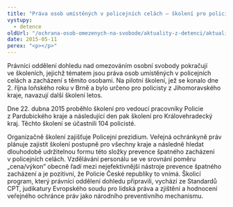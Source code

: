 ```yaml
---
title: "Práva osob umístěných v policejních celách – školení pro policii pokračují"
vystupy:
  - detence
oldUrl: "/ochrana-osob-omezenych-na-svobode/aktuality-z-detenci/aktuality-z-detenci-2015/prava-osob-umistenych-v-policejnich-celach-skoleni-pro-policii-pokracuji/"
date: 2015-05-11
perex: "<p></p>"
---
```


<!-- imported from the old website -->

<p>Právníci oddělení dohledu nad omezováním osobní svobody pokračují ve školeních, jejichž tématem jsou práva osob umístěných v policejních celách a zacházení s těmito osobami. Na pilotní školení, jež se konalo dne 2. října loňského roku v Brně a bylo určeno pro policisty z Jihomoravského kraje, navazují další školení letos.</p><p>Dne 22. dubna 2015 proběhlo školení pro vedoucí pracovníky Policie z Pardubického kraje a následující den pak školení pro Královehradecký kraj. Těchto školení se účastnili 104 policisté. </p><p>Organizačně školení zajišťuje Policejní prezidium. Veřejná ochránkyně práv plánuje zajistit školení postupně pro všechny kraje a následně hledat dlouhodobě udržitelnou formu této složky prevence špatného zacházení v policejních celách. Vzdělávání personálu se ve srovnání poměru „cena/výkon“ obecně řadí mezi nejefektivnější nástroje prevence špatného zacházení a je pozitivní, že Policie České republiky to vnímá. Školicí program, který právníci oddělení dohledu připravili, vychází ze Standardů CPT, judikatury Evropského soudu pro lidská práva a zjištění a hodnocení veřejného ochránce práv jako národního preventivního mechanismu.</p>
